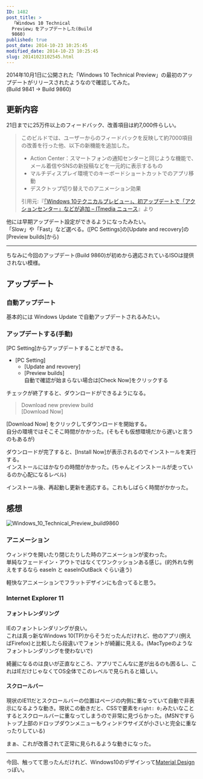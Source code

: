 ```yaml
---
ID: 1482
post_title: >
  「Windows 10 Technical
  Preview」をアップデートした(Build
  9860)
published: true
post_date: 2014-10-23 10:25:45
modified_date: 2014-10-23 10:25:45
slug: 20141023102545.html
---
```

<p>2014年10月1日に公開された「Windows 10 Technical Preview」の最初のアップデートがリリースされたようなので確認してみた。<br />
(Build 9841 -> Build 9860)<br />
<!--more--></p>
<h2>更新内容</h2>
<p>21日までに25万件以上のフィードバック、改善項目は約7,000件らしい。</p>
<blockquote>
<p>このビルドでは、ユーザーからのフィードバックを反映して約7000項目の改善を行った他、以下の新機能を追加した。</p>
<ul>
<li>Action Center：スマートフォンの通知センターと同じような機能で、メール着信やSNSの新投稿などを一元的に表示するもの
</li>
<li>マルチディスプレイ環境でのキーボードショートカットでのアプリ移動
</li>
<li>デスクトップ切り替えでのアニメーション効果
</li>
</ul>
<footer>引用元:『<a href="http://www.itmedia.co.jp/news/articles/1410/22/news044.html" target="_blank">「Windows 10テクニカルプレビュー」、初アップデートで「アクションセンター」などが追加 &#8211; ITmedia ニュース</a>』より</footer>
</blockquote>
<p>他には早期アップデート設定ができるようになったみたい。<br />
「Slow」や「Fast」など選べる。([PC Settings]の[Update and recovery]の[Preview builds]から)</p>
<hr>
<p>ちなみに今回のアップデート(Build 9860)が初めから適応されているISOは提供されない模様。</p>
<h2>アップデート</h2>
<h3>自動アップデート</h3>
<p>基本的には Windows Update で自動アップデートされるみたい。</p>
<h3>アップデートする(手動)</h3>
<p>[PC Setting]からアップデートすることができる。</p>
<ul>
<li>[PC Setting]
<ul>
<li>[Update and revovery]</li>
<li>[Preview builds] <br />自動で確認が始まらない場合は[Check Now]をクリックする</li>
</ul>
</li>
</ul>
<p>チェックが終了すると、ダウンロードができるようになる。</p>
<blockquote><p>Download new preview build <br />[Download Now]</p></blockquote>
<p>[Download Now] をクリックしてダウンロードを開始する。<br />
自分の環境ではそこそこ時間がかかった。<span class="text-muted">(そもそも仮想環境だから遅いと言うのもあるが)</span></p>
<p>ダウンロードが完了すると、[Install Now]が表示されるのでインストールを実行する。<br />
インストールにはかなりの時間がかかった。<span class="text-muted">(ちゃんとインストールが走っているのか心配になるレベル)</span></p>
<p>インストール後、再起動し更新を適応する。これもしばらく時間がかかった。</p>
<h2>感想</h2>
<img decoding="async" lazyload="lazy" src="//b.0218.jp/images/Windows_10_Technical_Preview_build9860.png" alt="Windows_10_Technical_Preview_build9860"/>
<h3>アニメーション</h3>
<p>ウィンドウを開いたり閉じたりした時のアニメーションが変わった。<br />
単純なフェードイン・アウトではなくてワンクッションある感じ。<span class="text-muted">(的外れな例えをするなら easeIn と easeInOutBack ぐらい違う)</span></p>
<p>軽快なアニメーションでフラットデザインにも合ってると思う。</p>
<h3>Internet Explorer 11</h3>
<h4>フォントレンダリング</h4>
<p>IEのフォントレンダリングが良い。<br />
これは真っ新なWindows 10(TP)からそうだったんだけれど、他のアプリ(例えばFirefox)と比較したら段違いでフォントが綺麗に見える。(MacTypeのようなフォントレンダリングを使わないで)</p>
<p>綺麗になるのは良いが正直なところ、アプリでこんなに差が出るのも困るし、これはIEだけじゃなくてOS全体でこのレベルで見られると嬉しい。</p>
<h4>スクロールバー</h4>
<p>現状のIE11だとスクロールバーの位置はページの内側に重なっていて自動で非表示になるような動き。現状この動きだと、CSSで要素を<code>right: 0;</code>みたいなことするとスクロールバーに重なってしまうので非常に見づらかった。(MSNですらトップ上部のドロップダウンメニューもウィンドウサイズが小さいと完全に重なったりしている)</p>
<p>まぁ、これが改善されて正常に見られるような動きになった。</p>
<hr>
<p>今回、触ってて思ったんだけれど、Windows10のデザインって<a href="http://www.google.com/design/spec/material-design/introduction.html">Material Design</a>っぽい。</p>